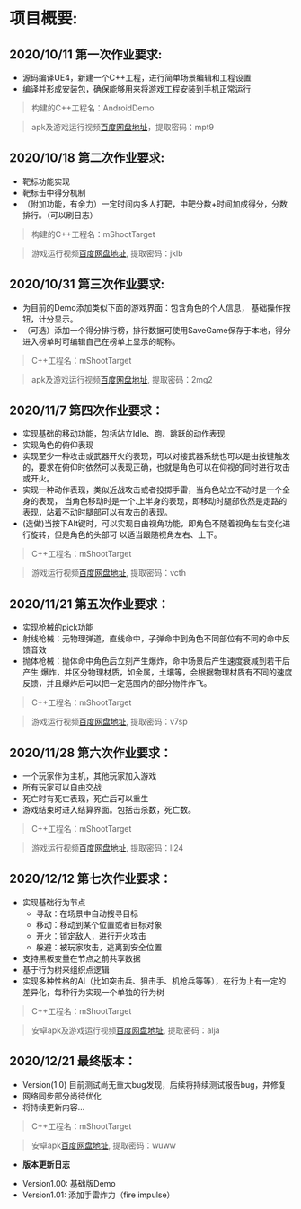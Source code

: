 # 项目概要:

## 2020/10/11 第一次作业要求:
+ 源码编译UE4，新建一个C++工程，进行简单场景编辑和工程设置 
+ 编译并形成安装包，确保能够用来将游戏工程安装到手机正常运行

> 构建的C++工程名：AndroidDemo

> apk及游戏运行视频[百度网盘地址](https://pan.baidu.com/s/1xP9xuEsBZzXEmlv6RqaB7g)，提取密码：mpt9

## 2020/10/18 第二次作业要求:
+ 靶标功能实现
+ 靶标击中得分机制
+ （附加功能，有余力）一定时间内多人打靶，中靶分数+时间加成得分，分数排行。（可以刷日志）

> 构建的C++工程名：mShootTarget

> 游戏运行视频[百度网盘地址](https://pan.baidu.com/s/1CWrOBQuU6XxNjUz10SMF5Q), 提取密码：jklb

## 2020/10/31 第三次作业要求:
+ 为目前的Demo添加类似下面的游戏界面：包含角色的个人信息， 基础操作按钮，计分显示。
+ （可选）添加一个得分排行榜，排行数据可使用SaveGame保存于本地，得分进入榜单时可编辑自己在榜单上显示的昵称。 

> C++工程名：mShootTarget

> apk及游戏运行视频[百度网盘地址](https://pan.baidu.com/s/14kafzK0r9gwcLSbEBbAV7w), 提取密码：2mg2

## 2020/11/7  第四次作业要求：
+ 实现基础的移动功能，包括站立Idle、跑、跳跃的动作表现
+ 实现角色的俯仰表现
+ 实现至少一种攻击或武器开火的表现，可以对接武器系统也可以是由按键触发的，要求在俯仰时依然可以表现正确，也就是角色可以在仰视的同时进行攻击或开火。
+ 实现一种动作表现，类似近战攻击或者投掷手雷，当角色站立不动时是一个全身的表现， 当角色移动时是一个.上半身的表现，即移动时腿部依然是走路的表现，站着不动时腿部可以有攻击的表现。
+ (选做)当按下AIt键时，可以实现自由视角功能，即角色不随着视角左右变化进行旋转，但是角色的头部可 以适当跟随视角左右、上下。

> C++工程名：mShootTarget

> 游戏运行视频[百度网盘地址](https://pan.baidu.com/s/1AedlR7LXyedgBBkUrqVNSg), 提取密码：vcth

## 2020/11/21  第五次作业要求：

+ 实现枪械的pick功能
+ 射线枪械：无物理弹道，直线命中，子弹命中到角色不同部位有不同的命中反馈音效
+ 抛体枪械：抛体命中角色后立刻产生爆炸，命中场景后产生速度衰减到若干后产生 爆炸，并区分物理材质，如金属，土壤等，会根据物理材质有不同的速度反馈，并且爆炸后可以把一定范围内的部分物件炸飞。

> C++工程名：mShootTarget

> 游戏运行视频[百度网盘地址](https://pan.baidu.com/s/12fL8xV0BLreCoXckL6CVnQ), 提取密码：v7sp

## 2020/11/28  第六次作业要求：

+ 一个玩家作为主机，其他玩家加入游戏
+ 所有玩家可以自由交战
+ 死亡时有死亡表现，死亡后可以重生
+ 游戏结束时进入结算界面。包括击杀数，死亡数。

> C++工程名：mShootTarget

> 游戏运行视频[百度网盘地址](https://pan.baidu.com/s/1_s_HFhtqsdSJGc3xABhD4A), 提取密码：li24

## 2020/12/12  第七次作业要求：

+ 实现基础行为节点
	- 寻敌：在场景中自动搜寻目标
	- 移动：移动到某个位置或者目标对象
	- 开火：锁定敌人，进行开火攻击
	- 躲避：被玩家攻击，逃离到安全位置
+ 支持黑板变量在节点之前共享数据
+ 基于行为树来组织点逻辑
+ 实现多种性格的AI（比如突击兵、狙击手、机枪兵等等），在行为上有一定的差异化，每种行为实现一个单独的行为树

> C++工程名：mShootTarget

> 安卓apk及游戏运行视频[百度网盘地址](https://pan.baidu.com/s/1LrQKil_gzYyRfnpsq2mchA), 提取密码：alja

## 2020/12/21 最终版本：

+ Version(1.0) 目前测试尚无重大bug发现，后续将持续测试报告bug，并修复
+ 网络同步部分尚待优化
+ 将持续更新内容...

> C++工程名：mShootTarget

> 安卓apk[百度网盘地址](https://pan.baidu.com/s/1S7Vbjm3d-Yppw0hYlb21UA), 提取密码：wuww

+ **版本更新日志**

- Version1.00: 基础版Demo
- Version1.01: 添加手雷炸力（fire impulse）